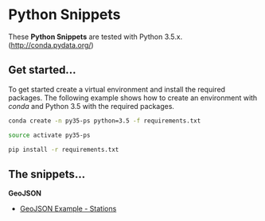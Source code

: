 # Python Snippets

These __Python Snippets__ are tested with Python 3.5.x. (http://conda.pydata.org/)

## Get started...
To get started create a virtual environment and install the required packages. 
The following example shows how to create an environment with _conda_ and Python 3.5 with
the required packages.

```bash
conda create -n py35-ps python=3.5 -f requirements.txt

source activate py35-ps

pip install -r requirements.txt
``` 

## The snippets...

__GeoJSON__
- [GeoJSON Example - Stations](geojson/geojson_stations.ipynb)
